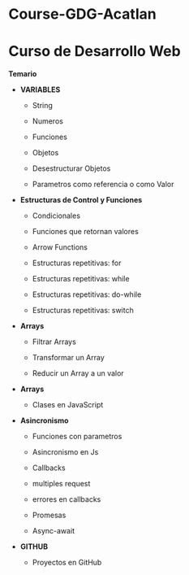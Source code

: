 # Course-GDG-Acatlan



# Curso de Desarrollo Web 

**Temario**

- **VARIABLES**

	- String

	- Numeros

	- Funciones

    - Objetos

	- Desestructurar Objetos

	- Parametros como referencia o como Valor

- **Estructuras de Control y Funciones**

	- Condicionales

	- Funciones que retornan valores

	- Arrow Functions

	- Estructuras repetitivas: for

	- Estructuras repetitivas: while

	- Estructuras repetitivas: do-while

    - Estructuras repetitivas: switch
	
- **Arrays**

	- Filtrar Arrays

	- Transformar un Array
        
	- Reducir un Array a un valor

- **Arrays**

	- Clases en JavaScript

- **Asincronismo**

    - Funciones con parametros

	- Asincronismo en Js

	- Callbacks

	- multiples request

	- errores en callbacks

	- Promesas

    - Async-await

- **GITHUB**

    - Proyectos en GitHub


